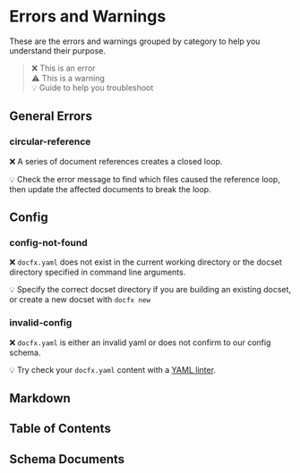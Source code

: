 # Errors and Warnings

These are the errors and warnings grouped by category to help you understand their purpose.

> ❌ This is an error  
> ⚠️ This is a warning  
> 💡 Guide to help you troubleshoot  

## General Errors

### circular-reference

❌ A series of document references creates a closed loop.

💡 Check the error message to find which files caused the reference loop, then update the affected documents to break the loop.

## Config

### config-not-found

❌ `docfx.yaml` does not exist in the current working directory or the docset directory specified in command line arguments.

💡 Specify the correct docset directory if you are building an existing docset, or create a new docset with `docfx new`

### invalid-config

❌ `docfx.yaml` is either an invalid yaml or does not confirm to our config schema.

💡 Try check your `docfx.yaml` content with a [YAML linter](http://www.yamllint.com/).

## Markdown

## Table of Contents

## Schema Documents
